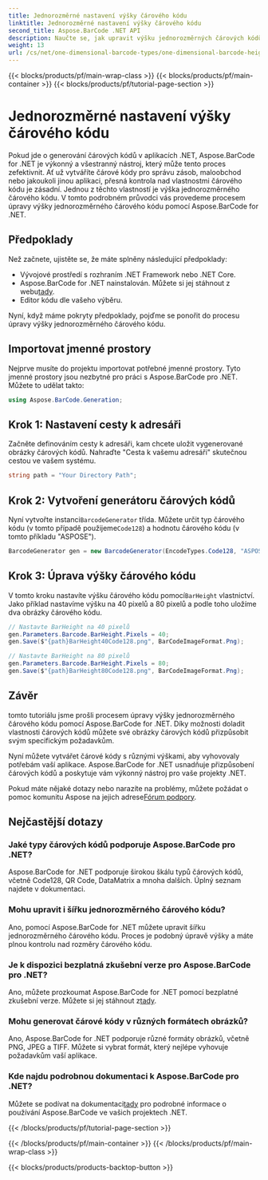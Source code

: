```yaml
---
title: Jednorozměrné nastavení výšky čárového kódu
linktitle: Jednorozměrné nastavení výšky čárového kódu
second_title: Aspose.BarCode .NET API
description: Naučte se, jak upravit výšku jednorozměrných čárových kódů v .NET pomocí Aspose.BarCode pro přesné přizpůsobení. Vytvářejte dokonalé čárové kódy bez námahy!
weight: 13
url: /cs/net/one-dimensional-barcode-types/one-dimensional-barcode-height-adjustment/
---
```


{{< blocks/products/pf/main-wrap-class >}}
{{< blocks/products/pf/main-container >}}
{{< blocks/products/pf/tutorial-page-section >}}

# Jednorozměrné nastavení výšky čárového kódu


Pokud jde o generování čárových kódů v aplikacích .NET, Aspose.BarCode for .NET je výkonný a všestranný nástroj, který může tento proces zefektivnit. Ať už vytváříte čárové kódy pro správu zásob, maloobchod nebo jakoukoli jinou aplikaci, přesná kontrola nad vlastnostmi čárového kódu je zásadní. Jednou z těchto vlastností je výška jednorozměrného čárového kódu. V tomto podrobném průvodci vás provedeme procesem úpravy výšky jednorozměrného čárového kódu pomocí Aspose.BarCode for .NET.

## Předpoklady

Než začnete, ujistěte se, že máte splněny následující předpoklady:

- Vývojové prostředí s rozhraním .NET Framework nebo .NET Core.
-  Aspose.BarCode for .NET nainstalován. Můžete si jej stáhnout z webu[tady](https://releases.aspose.com/barcode/net/).
- Editor kódu dle vašeho výběru.

Nyní, když máme pokryty předpoklady, pojďme se ponořit do procesu úpravy výšky jednorozměrného čárového kódu.

## Importovat jmenné prostory

Nejprve musíte do projektu importovat potřebné jmenné prostory. Tyto jmenné prostory jsou nezbytné pro práci s Aspose.BarCode pro .NET. Můžete to udělat takto:

```csharp
using Aspose.BarCode.Generation;
```

## Krok 1: Nastavení cesty k adresáři

Začněte definováním cesty k adresáři, kam chcete uložit vygenerované obrázky čárových kódů. Nahraďte "Cesta k vašemu adresáři" skutečnou cestou ve vašem systému.

```csharp
string path = "Your Directory Path";
```

## Krok 2: Vytvoření generátoru čárových kódů

 Nyní vytvořte instanci`BarcodeGenerator` třída. Můžete určit typ čárového kódu (v tomto případě použijeme`Code128`) a hodnotu čárového kódu (v tomto příkladu "ASPOSE").

```csharp
BarcodeGenerator gen = new BarcodeGenerator(EncodeTypes.Code128, "ASPOSE");
```

## Krok 3: Úprava výšky čárového kódu

 V tomto kroku nastavíte výšku čárového kódu pomocí`BarHeight` vlastnictví. Jako příklad nastavíme výšku na 40 pixelů a 80 pixelů a podle toho uložíme dva obrázky čárového kódu.

```csharp
// Nastavte BarHeight na 40 pixelů
gen.Parameters.Barcode.BarHeight.Pixels = 40;
gen.Save($"{path}BarHeight40Code128.png", BarCodeImageFormat.Png);

// Nastavte BarHeight na 80 pixelů
gen.Parameters.Barcode.BarHeight.Pixels = 80;
gen.Save($"{path}BarHeight80Code128.png", BarCodeImageFormat.Png);
```

## Závěr

tomto tutoriálu jsme prošli procesem úpravy výšky jednorozměrného čárového kódu pomocí Aspose.BarCode for .NET. Díky možnosti doladit vlastnosti čárových kódů můžete své obrázky čárových kódů přizpůsobit svým specifickým požadavkům.

Nyní můžete vytvářet čárové kódy s různými výškami, aby vyhovovaly potřebám vaší aplikace. Aspose.BarCode for .NET usnadňuje přizpůsobení čárových kódů a poskytuje vám výkonný nástroj pro vaše projekty .NET.

 Pokud máte nějaké dotazy nebo narazíte na problémy, můžete požádat o pomoc komunitu Aspose na jejich adrese[Fórum podpory](https://forum.aspose.com/c/barcode/13).

## Nejčastější dotazy

### Jaké typy čárových kódů podporuje Aspose.BarCode pro .NET?
Aspose.BarCode for .NET podporuje širokou škálu typů čárových kódů, včetně Code128, QR Code, DataMatrix a mnoha dalších. Úplný seznam najdete v dokumentaci.

### Mohu upravit i šířku jednorozměrného čárového kódu?
Ano, pomocí Aspose.BarCode for .NET můžete upravit šířku jednorozměrného čárového kódu. Proces je podobný úpravě výšky a máte plnou kontrolu nad rozměry čárového kódu.

### Je k dispozici bezplatná zkušební verze pro Aspose.BarCode pro .NET?
 Ano, můžete prozkoumat Aspose.BarCode for .NET pomocí bezplatné zkušební verze. Můžete si jej stáhnout z[tady](https://releases.aspose.com/).

### Mohu generovat čárové kódy v různých formátech obrázků?
Ano, Aspose.BarCode for .NET podporuje různé formáty obrázků, včetně PNG, JPEG a TIFF. Můžete si vybrat formát, který nejlépe vyhovuje požadavkům vaší aplikace.

### Kde najdu podrobnou dokumentaci k Aspose.BarCode pro .NET?
 Můžete se podívat na dokumentaci[tady](https://reference.aspose.com/barcode/net/) pro podrobné informace o používání Aspose.BarCode ve vašich projektech .NET.

{{< /blocks/products/pf/tutorial-page-section >}}

{{< /blocks/products/pf/main-container >}}
{{< /blocks/products/pf/main-wrap-class >}}

{{< blocks/products/products-backtop-button >}}
